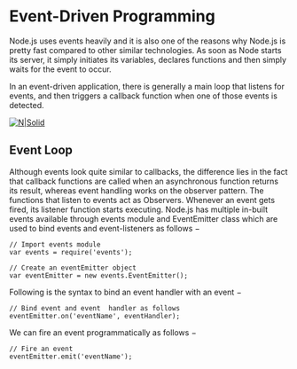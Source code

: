 # Event-Driven Programming
Node.js uses events heavily and it is also one of the reasons why Node.js is pretty fast compared to other similar technologies. As soon as Node starts its server, it simply initiates its variables, declares functions and then simply waits for the event to occur.

In an event-driven application, there is generally a main loop that listens for events, and then triggers a callback function when one of those events is detected.

[![N|Solid](https://www.tutorialspoint.com/nodejs/images/event_loop.jpg)](https://www.tutorialspoint.com/nodejs/nodejs_event_loop.htm)

## Event Loop
Although events look quite similar to callbacks, the difference lies in the fact that callback functions are called when an asynchronous function returns its result, whereas event handling works on the observer pattern. The functions that listen to events act as Observers. Whenever an event gets fired, its listener function starts executing. Node.js has multiple in-built events available through events module and EventEmitter class which are used to bind events and event-listeners as follows −

```
// Import events module
var events = require('events');
```

```
// Create an eventEmitter object
var eventEmitter = new events.EventEmitter();
```

Following is the syntax to bind an event handler with an event −

```
// Bind event and event  handler as follows
eventEmitter.on('eventName', eventHandler);
```

We can fire an event programmatically as follows −

```
// Fire an event
eventEmitter.emit('eventName');
```